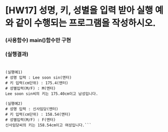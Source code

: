 # [HW17] 성명, 키, 성별을 입력 받아 실행 예와 같이 수행되는 프로그램을 작성하시오.

<h3>

(사용함수) main()함수만 구현
</br></br>
(실행결과)
</br></br></h3>

```
(실행예1)
# 성명 입력 : Lee soon sin(엔터)
# 키 입력(cm단위) : 175.4(엔터)
# 성별입력(M/F) : M(엔터)
Lee soon sin씨의 키는 175.40cm이고 남성입니다.

(실행예2)
# 성명 입력 : 신사임당(엔터)
# 키 입력(cm단위) : 158.54(엔터)
# 성별입력(M/F) : F(엔터)
신사임당씨의 키는 158.54cm이고 여성입니다.```